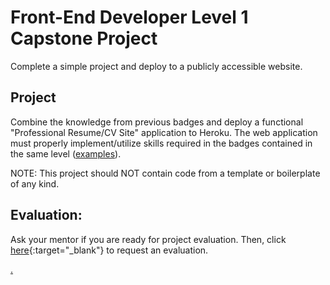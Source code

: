 # Front-End Developer Level 1 Capstone Project

Complete a simple project and deploy to a publicly accessible website.

## Project

Combine the knowledge from previous badges and deploy a functional "Professional Resume/CV Site" application to Heroku. The web application must properly implement/utilize skills required in the badges contained in the same level ([examples](https://www.cakeresume.com/Github-resume-samples?locale=en)). 

NOTE: This project should NOT contain code from a template or boilerplate of any kind. 

## Evaluation:

Ask your mentor if you are ready for project evaluation. Then, click [here](https://webdev.codex.academy/capstone1){:target="_blank"} to request an evaluation.

[.](level-1)